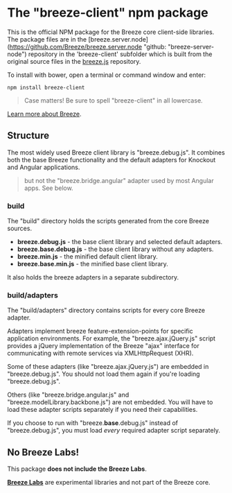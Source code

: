 # The "breeze-client" npm package

This is the official NPM package for the Breeze core client-side libraries. The package files are in the [breeze.server.node](https://github.com/Breeze/breeze.server.node "github: "breeze-server-node") repository in the 'breeze-client' subfolder which is built from the original source files in the [breeze.js](https://github.com/Breeze/breeze.js "github: breeze.js") repository.

To install with bower, open a terminal or command window and enter:

`npm install breeze-client`

>Case matters! Be sure to spell "breeze-client" in all lowercase.

[Learn more about Breeze](http://www.getbreezenow.com/breezejs "breezejs").

## Structure

The most widely used Breeze client library is "breeze.debug.js". It combines both the
base Breeze functionality and the default adapters for Knockout and Angular applications.

>but not the "breeze.bridge.angular" adapter used by most Angular apps. See below.

### build

The "build" directory holds the scripts generated from the core Breeze sources.

* **breeze.debug.js** - the base client library and selected default adapters.
* **breeze.base.debug.js** - the base client library without any adapters.
* **breeze.min.js** - the minified default client library.
* **breeze.base.min.js** - the minified base client library.

It also holds the breeze adapters in a separate subdirectory.

### build/adapters
The "build/adapters" directory contains scripts for every core Breeze adapter.

Adapters implement breeze feature-extension-points for specific application environments.  For example, the "breeze.ajax.jQuery.js" script provides a jQuery implementation of
the Breeze "ajax" interface for communicating with remote services via XMLHttpRequest (XHR).

Some of these adapters (like "breeze.ajax.jQuery.js") are embedded in
"breeze.debug.js". You should not load them again if you're loading "breeze.debug.js".

Others (like "breeze.bridge.angular.js" and "breeze.modelLibrary.backbone.js") are not embedded. You will have to load these adapter scripts separately if you need their capabilities.

If you choose to run with "breeze.**base**.debug.js" instead of "breeze.debug.js", you must load *every* required adapter script separately.

## No Breeze Labs!

This package **does not include the Breeze Labs**.

[**Breeze Labs**](http://www.getbreezenow.com/documentation/what-are-breeze-labs) are experimental libraries and not part of the Breeze core.


